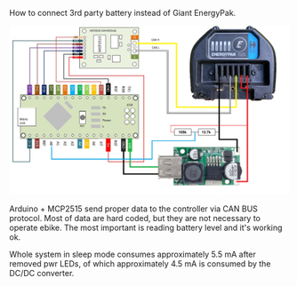 How to connect 3rd party battery instead of Giant EnergyPak.

 
 <img src="wiring.png" width="512"/>
 
 Arduino + MCP2515 send proper data to the controller via CAN BUS protocol.
 Most of data are hard coded, but they are not necessary to operate ebike. The most important is reading battery level and it's working ok.

 
 Whole system in sleep mode consumes approximately 5.5 mA after removed pwr LEDs, of which approximately 4.5 mA is consumed by the DC/DC converter.
